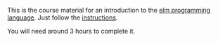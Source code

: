 This is the course material for an introduction to the [elm programming language](https://elm-lang.org/).
Just follow the [instructions](https://pascallemerrer.github.io/elm-workshop).

You will need around 3 hours to complete it.